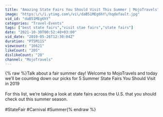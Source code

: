 ```yaml
---
title: "Amazing State Fairs You Should Visit This Summer | MojoTravels"
image: "https:\/\/i.ytimg.com\/vi\/daB51MEg6hY\/hqdefault.jpg"
vid_id: "daB51MEg6hY"
categories: "Travel-Events"
tags: ["best state fairs","visit stae fairs","state fairs"]
date: "2021-10-30T00:52:40+03:00"
vid_date: "2019-05-26T12:30:04Z"
duration: "PT5M11S"
viewcount: "16621"
likeCount: "205"
dislikeCount: "28"
channel: "MojoTravels"
---
```

{% raw %}Talk about a fair summer day! Welcome to MojoTravels and today we’ll be counting down our picks for 5 Summer State Fairs You Should Visit in 2019<br /><br />For this list, we’re taking a look at state fairs across the U.S. that you should check out this summer season.<br /><br />#StateFair #Carnival #Summer{% endraw %}
